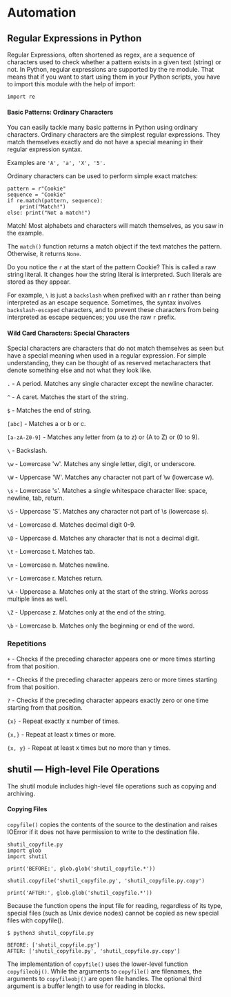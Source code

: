 # Automation


## Regular Expressions in Python
Regular Expressions, often shortened as regex, are a sequence of characters used to check whether a pattern exists in a given text (string) or not.
In Python, regular expressions are supported by the re module. 
That means that if you want to start using them in your Python scripts, you have to import this module with the help of import:
```
import re
```

#### Basic Patterns: Ordinary Characters
You can easily tackle many basic patterns in Python using ordinary characters. 
Ordinary characters are the simplest regular expressions. 
They match themselves exactly and do not have a special meaning in their regular expression syntax.

Examples are `'A', 'a', 'X', '5'.`

Ordinary characters can be used to perform simple exact matches:

```
pattern = r"Cookie"
sequence = "Cookie"
if re.match(pattern, sequence):
    print("Match!")
else: print("Not a match!")
```

Match!
Most alphabets and characters will match themselves, as you saw in the example.

The `match()` function returns a match object if the text matches the pattern. 
Otherwise, it returns `None`. 

Do you notice the `r` at the start of the pattern Cookie?
This is called a raw string literal. 
It changes how the string literal is interpreted. Such literals are stored as they appear.

For example, `\` is just a `backslash` when prefixed with an r rather than being interpreted as an escape sequence.
Sometimes, the syntax involves `backslash-escaped` characters, and to prevent these characters from being interpreted as escape sequences; you use the raw `r` prefix.



#### Wild Card Characters: Special Characters
Special characters are characters that do not match themselves as seen but have a special meaning when used in a regular expression. 
For simple understanding, they can be thought of as reserved metacharacters that denote something else and not what they look like.


`.` - A period. Matches any single character except the newline character.

`^` - A caret. Matches the start of the string.

`$` - Matches the end of string.

`[abc]` - Matches a or b or c.

`[a-zA-Z0-9]` - Matches any letter from (a to z) or (A to Z) or (0 to 9).

`\` - Backslash.

`\w` - Lowercase 'w'. Matches any single letter, digit, or underscore.

`\W` - Uppercase 'W'. Matches any character not part of \w (lowercase w).

`\s` - Lowercase 's'. Matches a single whitespace character like: space, newline, tab, return.

`\S` - Uppercase 'S'. Matches any character not part of \s (lowercase s).

`\d` - Lowercase d. Matches decimal digit 0-9.

`\D` - Uppercase d. Matches any character that is not a decimal digit.

`\t` - Lowercase t. Matches tab.

`\n` - Lowercase n. Matches newline.

`\r` - Lowercase r. Matches return.

`\A` - Uppercase a. Matches only at the start of the string. Works across multiple lines as well.

`\Z` - Uppercase z. Matches only at the end of the string.

`\b` - Lowercase b. Matches only the beginning or end of the word.


### Repetitions

`+` - Checks if the preceding character appears one or more times starting from that position.

`*` - Checks if the preceding character appears zero or more times starting from that position.

`?` - Checks if the preceding character appears exactly zero or one time starting from that position.

`{x}` - Repeat exactly x number of times.

`{x,}` - Repeat at least x times or more.

`{x, y}` - Repeat at least x times but no more than y times.



## shutil — High-level File Operations

The shutil module includes high-level file operations such as copying and archiving.

#### Copying Files
`copyfile()` copies the contents of the source to the destination and raises IOError if it does not have permission to write to the destination file.

```
shutil_copyfile.py
import glob
import shutil

print('BEFORE:', glob.glob('shutil_copyfile.*'))

shutil.copyfile('shutil_copyfile.py', 'shutil_copyfile.py.copy')

print('AFTER:', glob.glob('shutil_copyfile.*'))
```

Because the function opens the input file for reading, regardless of its type, special files (such as Unix device nodes) cannot be copied as new special files with copyfile().

```
$ python3 shutil_copyfile.py

BEFORE: ['shutil_copyfile.py']
AFTER: ['shutil_copyfile.py', 'shutil_copyfile.py.copy']
```

The implementation of `copyfile()` uses the lower-level function `copyfileobj()`. While the arguments to `copyfile()` are filenames, the arguments to `copyfileobj()` are open file handles. The optional third argument is a buffer length to use for reading in blocks.

